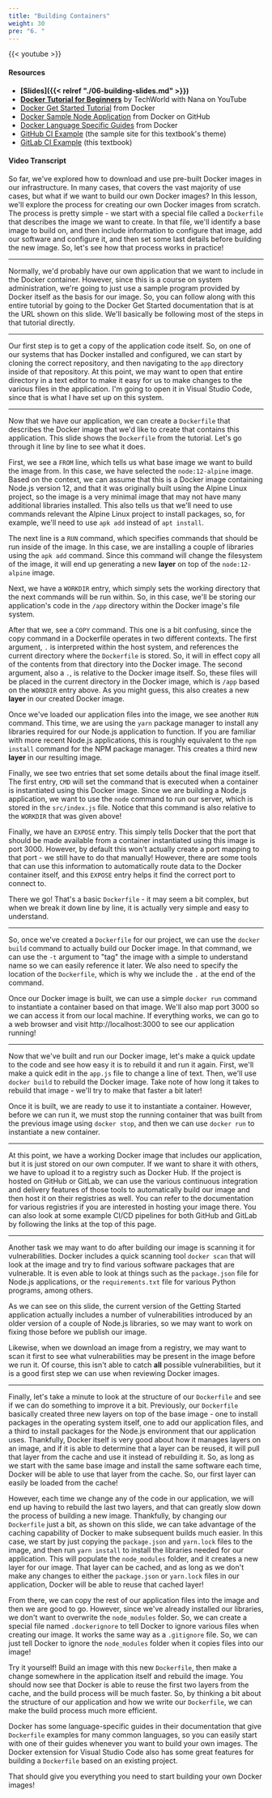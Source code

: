 ```yaml
---
title: "Building Containers"
weight: 30
pre: "6. "
---
```


{{< youtube >}}

#### Resources

* **[Slides]({{< relref "./06-building-slides.md" >}})**
* **[Docker Tutorial for Beginners](https://www.youtube.com/watch?v=3c-iBn73dDE)** by TechWorld with Nana on YouTube
* [Docker Get Started Tutorial](https://docs.docker.com/get-started/) from Docker
* [Docker Sample Node Application](https://github.com/docker/getting-started/tree/master/app) from Docker on GitHub
* [Docker Language Specific Guides](https://docs.docker.com/language/) from Docker
* [GitHub CI Example](https://github.com/russfeld/ksucs-hugo) (the sample site for this textbook's theme)
* [GitLab CI Example](https://gitlab.cs.ksu.edu/cis-527) (this textbook)

#### Video Transcript

So far, we've explored how to download and use pre-built Docker images in our infrastructure. In many cases, that covers the vast majority of use cases, but what if we want to build our own Docker images? In this lesson, we'll explore the process for creating our own Docker images from scratch. The process is pretty simple - we start with a special file called a `Dockerfile` that describes the image we want to create. In that file, we'll identify a base image to build on, and then include information to configure that image, add our software and configure it, and then set some last details before building the new image. So, let's see how that process works in practice!

---

Normally, we'd probably have our own application that we want to include in the Docker container. However, since this is a course on system administration, we're going to just use a sample program provided by Docker itself as the basis for our image. So, you can follow along with this entire tutorial by going to the Docker Get Started documentation that is at the URL shown on this slide. We'll basically be following most of the steps in that tutorial directly.

---

Our first step is to get a copy of the application code itself. So, on one of our systems that has Docker installed and configured, we can start by cloning the correct repository, and then navigating to the `app` directory inside of that repository. At this point, we may want to open that entire directory in a text editor to make it easy for us to make changes to the various files in the application. I'm going to open it in Visual Studio Code, since that is what I have set up on this system.

---

Now that we have our application, we can create a `Dockerfile` that describes the Docker image that we'd like to create that contains this application. This slide shows the `Dockerfile` from the tutorial. Let's go through it line by line to see what it does.

First, we see a `FROM` line, which tells us what base image we want to build the image from. In this case, we have selected the `node:12-alpine` image. Based on the context, we can assume that this is a Docker image containing Node.js version 12, and that it was originally built using the Alpine Linux project, so the image is a very minimal image that may not have many additional libraries installed. This also tells us that we'll need to use commands relevant the Alpine Linux project to install packages, so, for example, we'll need to use `apk add` instead of `apt install`.

The next line is a `RUN` command, which specifies commands that should be run inside of the image. In this case, we are installing a couple of libraries using the `apk add` command. Since this command will change the filesystem of the image, it will end up generating a new **layer** on top of the `node:12-alpine` image. 

Next, we have a `WORKDIR` entry, which simply sets the working directory that the next commands will be run within. So, in this case, we'll be storing our application's code in the `/app` directory within the Docker image's file system.

After that we, see a `COPY` command. This one is a bit confusing, since the copy command in a Dockerfile operates in two different contexts. The first argument, `.` is interpreted within the host system, and references the current directory where the `Dockerfile` is stored. So, it will in effect copy all of the contents from that directory into the Docker image. The second argument, also a `.`, is relative to the Docker image itself. So, these files will be placed in the current directory in the Docker image, which is `/app` based on the `WORKDIR` entry above. As you might guess, this also creates a new **layer** in our created Docker image.

Once we've loaded our application files into the image, we see another `RUN` command. This time, we are using the `yarn` package manager to install any libraries required for our Node.js application to function. If you are familiar with more recent Node.js applications, this is roughly equivalent to the `npm install` command for the NPM package manager. This creates a third new **layer** in our resulting image.

Finally, we see two entries that set some details about the final image itself. The first entry, `CMD` will set the command that is executed when a container is instantiated using this Docker image. Since we are building a Node.js application, we want to use the `node` command to run our server, which is stored in the `src/index.js` file. Notice that this command is also relative to the `WORKDIR` that was given above!

Finally, we have an `EXPOSE` entry. This simply tells Docker that the port that should be made available from a container instantiated using this image is port 3000. However, by default this won't actually create a port mapping to that port - we still have to do that manually! However, there are some tools that can use this information to automatically route data to the Docker container itself, and this `EXPOSE` entry helps it find the correct port to connect to.

There we go! That's a basic `Dockerfile` - it may seem a bit complex, but when we break it down line by line, it is actually very simple and easy to understand.

---

So, once we've created a `Dockerfile` for our project, we can use the `docker build` command to actually build our Docker image. In that command, we can use the `-t` argument to "tag" the image with a simple to understand name so we can easily reference it later. We also need to specify the location of the `Dockerfile`, which is why we include the `.` at the end of the command.

Once our Docker image is built, we can use a simple `docker run` command to instantiate a container based on that image. We'll also map port 3000 so we can access it from our local machine. If everything works, we can go to a web browser and visit http://localhost:3000 to see our application running!

---

Now that we've built and run our Docker image, let's make a quick update to the code and see how easy it is to rebuild it and run it again. First, we'll make a quick edit in the `app.js` file to change a line of text. Then, we'll use `docker build` to rebuild the Docker image. Take note of how long it takes to rebuild that image - we'll try to make that faster a bit later!

Once it is built, we are ready to use it to instantiate a container. However, before we can run it, we must stop the running container that was built from the previous image using `docker stop`, and then we can use `docker run` to instantiate a new container. 

---

At this point, we have a working Docker image that includes our application, but it is just stored on our own computer. If we want to share it with others, we have to upload it to a registry such as Docker Hub. If the project is hosted on GitHub or GitLab, we can use the various continuous integration and delivery features of those tools to automatically build our image and then host it on their registries as well. You can refer to the documentation for various registries if you are interested in hosting your image there. You can also look at some example CI/CD pipelines for both GitHub and GitLab by following the links at the top of this page. 

---

Another task we may want to do after building our image is scanning it for vulnerabilities. Docker includes a quick scanning tool `docker scan` that will look at the image and try to find various software packages that are vulnerable. It is even able to look at things such as the `package.json` file for Node.js applications, or the `requirements.txt` file for various Python programs, among others. 

As we can see on this slide, the current version of the Getting Started application actually includes a number of vulnerabilities introduced by an older version of a couple of Node.js libraries, so we may want to work on fixing those before we publish our image. 

Likewise, when we download an image from a registry, we may want to scan it first to see what vulnerabilities may be present in the image before we run it. Of course, this isn't able to catch **all** possible vulnerabilities, but it is a good first step we can use when reviewing Docker images. 

---

Finally, let's take a minute to look at the structure of our `Dockerfile` and see if we can do something to improve it a bit. Previously, our `Dockerfile` basically created three new layers on top of the base image - one to install packages in the operating system itself, one to add our application files, and a third to install packages for the Node.js environment that our application uses. Thankfully, Docker itself is very good about how it manages layers on an image, and if it is able to determine that a layer can be reused, it will pull that layer from the cache and use it instead of rebuilding it. So, as long as we start with the same base image and install the same software each time, Docker will be able to use that layer from the cache. So, our first layer can easily be loaded from the cache!

 However, each time we change any of the code in our application, we will end up having to rebuild the last two layers, and that can greatly slow down the process of building a new image. Thankfully, by changing our `Dockerfile` just a bit, as shown on this slide, we can take advantage of the caching capability of Docker to make subsequent builds much easier. In this case, we start by just copying the `package.json` and `yarn.lock` files to the image, and then run `yarn install` to install the libraries needed for our application. This will populate the `node_modules` folder, and it creates a new layer for our image. That layer can be cached, and as long as we don't make any changes to either the `package.json` or `yarn.lock` files in our application, Docker will be able to reuse that cached layer!

 From there, we can copy the rest of our application files into the image and then we are good to go. However, since we've already installed our libraries, we don't want to overwrite the `node_modules` folder. So, we can create a special file named `.dockerignore` to tell Docker to ignore various files when creating our image. It works the same way as a `.gitignore` file. So, we can just tell Docker to ignore the `node_modules` folder when it copies files into our image!

 Try it yourself! Build an image with this new `Dockerfile`, then make a change somewhere in the application itself and rebuild the image. You should now see that Docker is able to reuse the first two layers from the cache, and the build process will be much faster. So, by thinking a bit about the structure of our application and how we write our `Dockerfile`, we can make the build process much more efficient.

 Docker has some language-specific guides in their documentation that give `Dockerfile` examples for many common languages, so you can easily start with one of their guides whenever you want to build your own images. The Docker extension for Visual Studio Code also has some great features for building a `Dockerfile` based on an existing project. 
 
 That should give you everything you need to start building your own Docker images!